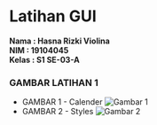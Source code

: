 # Latihan GUI
**Nama  : Hasna Rizki Violina** <br>
**NIM   : 19104045** <br>
**Kelas : S1 SE-03-A**
### GAMBAR LATIHAN 1
* GAMBAR 1 - Calender
![Gambar 1](https://user-images.githubusercontent.com/72425456/114390096-02ec5180-9bc0-11eb-9119-acb4ee87a667.png)
* GAMBAR 2 - Styles
![Gambar 2](https://user-images.githubusercontent.com/72425456/114390103-054eab80-9bc0-11eb-9afd-23a0d40e718c.png)
